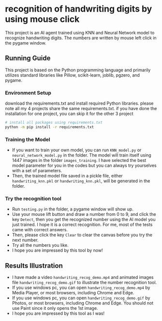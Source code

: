 # recognition of handwriting digits by using mouse click

This project is an AI agent trained using KNN and Neural Network model to recognize handwriting digits. The numbers are written by mouse left click in the pygame window. 

## Running Guide

This project is based on the Python programming language and primarily utilizes standard libraries like Pillow, scikit-learn, joblib, pgzero, and pygame.

### Environment Setup

download the requirements.txt and install required Python libraries. please note all my 4 projects share the same requirements.txt. if you have done the installation for one project, you can skip it for the other 3 project

```bash
# install all packages using requirements.txt
python -m pip install -r requirements.txt
```

### Training the Model

* If you want to train your own model, you can run `KNN_model.py` or `neural_network_model.py` in the folder. The model will train itself using 1447 images in the folder `images_training`. I have selected the best model parameter for you in the codes but you can always try yourselves with a set of parameters.
* Then, the trained model file saved in a pickle file, either `handwriting_knn.pkl` or `handwriting_knn.pkl`, will be generated in the folder.

### Try the recognition tool

* Run `testing.py` in the folder, a pygame window will show up. 
* Use your mouse lift button and draw a number from 0 to 9, and click the key `Detect`, then you get the recognized number using the AI model you just trained. I hope it is a correct recognition. For me, most of the tests came with correct answers. 
* Then, please click the key `Clear` to clear the canvas before you try the next number.
* Try all the numbers you like.
* I hope you are impressed by this tool by now!

## Results Illustration

* I have made a video `handwriting_recog_demo.mp4` and animated images file `handwriting_recog_demo.gif` to illustrate the number recognition tool. 
* If you use windows pc, you can open `handwriting_recog_demo.mp4` by Media Player, or most browsers, including Chrome and Edge.
* If you use windows pc, you can open `handwriting_recog_demo.gif` by Photos, or most browsers, including Chrome and Edge. You should not use Paint since it only opens the 1st image.
* I hope you are impressed by this tool as I was!


